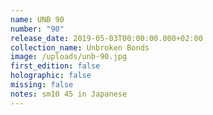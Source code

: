```yaml
---
name: UNB 90
number: "90"
release_date: 2019-05-03T00:00:00.000+02:00
collection_name: Unbroken Bonds
image: /uploads/unb-90.jpg
first_edition: false
holographic: false
missing: false
notes: sm10 45 in Japanese
---
```

